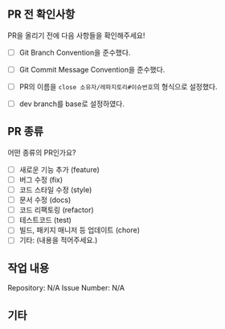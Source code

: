 ## PR 전 확인사항
PR을 올리기 전에 다음 사항들을 확인해주세요!
<!-- 다음 사항들을 준수했다면 [x]와 같이 괄호를 x로 채워주세요! -->

- [ ] Git Branch Convention을 준수했다.
- [ ] Git Commit Message Convention을 준수했다.
- [ ] PR의 이름을 `close 소유자/레파지토리#이슈번호`의 형식으로 설정했다.
- [ ] dev branch를 base로 설정하였다.


## PR 종류
어떤 종류의 PR인가요?
<!-- 해당하는 PR 타입에 [x]와 같이 괄호를 x로 채워주세요! -->

- [ ] 새로운 기능 추가 (feature)
- [ ] 버그 수정 (fix)
- [ ] 코드 스타일 수정 (style)
- [ ] 문서 수정 (docs)
- [ ] 코드 리팩토링 (refactor)
- [ ] 테스트코드 (test)
- [ ] 빌드, 패키지 매니저 등 업데이트 (chore)
- [ ] 기타: (내용을 적어주세요.)

## 작업 내용
<!-- 작업한 내용을 자유롭게 기입해주세요. -->


<!-- 관련된 이슈가 있을 경우 이슈번호를 기입해주세요. -->
Repository: N/A
Issue Number: N/A


## 기타
<!-- 추가적인 내용이 있으면 기입해주세요. -->
